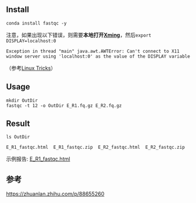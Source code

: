 


## Install
```
conda install fastqc -y
```
注意，如果出现以下错误，则需要**本地打开[Xming](https://sourceforge.net/projects/xming/)**，然后```export DISPLAY=localhost:0```
```
Exception in thread "main" java.awt.AWTError: Can't connect to X11 window server using 'localhost:0' as the value of the DISPLAY variable
```
（参考[Linux Tricks](../../Tricks/_Linux.md#graphic)）

## Usage
```
mkdir OutDir
fastqc -t 12 -o OutDir E_R1.fq.gz E_R2.fq.gz
```

## Result
```
ls OutDir

E_R1_fastqc.html  E_R1_fastqc.zip  E_R2_fastqc.html  E_R2_fastqc.zip
```
示例报告: [E_R1_fastqc.html](FastQC/E_R1_fastqc.html)


## 参考
https://zhuanlan.zhihu.com/p/88655260



